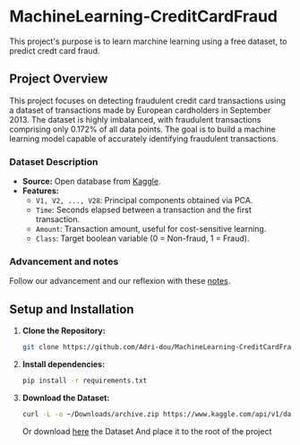 # MachineLearning-CreditCardFraud
This project's purpose is to learn marchine learning using a free dataset, to predict credt card fraud.


## Project Overview
This project focuses on detecting fraudulent credit card transactions using a dataset of transactions made by European cardholders in September 2013. The dataset is highly imbalanced, with fraudulent transactions comprising only 0.172% of all data points. The goal is to build a machine learning model capable of accurately identifying fraudulent transactions.


### Dataset Description
- **Source:** Open database from [Kaggle](https://www.kaggle.com/datasets/mlg-ulb/creditcardfraud).
- **Features:**
  - `V1, V2, ..., V28`: Principal components obtained via PCA.
  - `Time`: Seconds elapsed between a transaction and the first transaction.
  - `Amount`: Transaction amount, useful for cost-sensitive learning.
  - `Class`: Target boolean variable (0 = Non-fraud, 1 = Fraud).


### Advancement and notes
Follow our advancement and our reflexion with these [notes](https://docs.google.com/document/d/1fePJz0xknhKDkUqOpH21skuunqSc090sFzI-R-MZQwk/edit?usp=sharing).


## Setup and Installation
1. **Clone the Repository:**
    ```bash
    git clone https://github.com/Adri-dou/MachineLearning-CreditCardFraud.git
    ```
2. **Install dependencies:**
    ```bash
    pip install -r requirements.txt
    ```
3. **Download the Dataset:**
    ```bash
    curl -L -o ~/Downloads/archive.zip https://www.kaggle.com/api/v1/datasets/download/mlg-ulb/creditcardfraud
    ```
    Or download [here](https://www.kaggle.com/api/v1/datasets/download/mlg-ulb/creditcardfraud) the Dataset
    And place it to the root of the project
